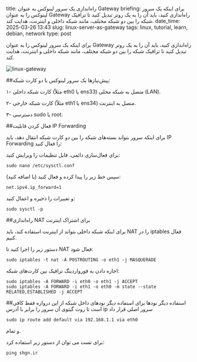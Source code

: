title: راه‌اندازی یک سرور لینوکس به عنوان Gateway
briefing: برای اینکه یک سرور لینوکس را به عنوان Gateway  راه‌اندازی کنید، باید آن را به یک روتر تبدیل کنید تا ترافیک شبکه را بین دو شبکه مختلف، مانند شبکه داخلی و اینترنت، هدایت کند.
date_time: 2025-03-26 13:43
slug: linux-server-as-gateway
tags: linux, tutorial, learn, debian, network
type: post

برای اینکه یک سرور لینوکس را به عنوان Gateway راه‌اندازی کنید، باید آن را به یک روتر تبدیل کنید تا 
ترافیک شبکه را بین دو شبکه مختلف، مانند شبکه داخلی و اینترنت، هدایت کند.


![linux-gateway](linux-gateway.webp "linux-gateway.webp")

##پیش‌نیازها
یک سرور لینوکس با دو کارت شبکه:

۱- کارت شبکه داخلی (مثلاً eth0 یا ens33) متصل به شبکه محلی (LAN).

۲- کارت شبکه خارجی (مثلاً eth1 یا ens34) متصل به اینترنت.

۳- دسترسی sudo یا root.

##فعال کردن قابلیت IP Forwarding

برای اینکه سرور بتواند بسته‌های شبکه را بین دو کارت شبکه انتقال دهد، باید IP Forwarding را فعال کنید:

برای فعال‌سازی دائمی، فایل تنظیمات را ویرایش کنید:

    sudo nano /etc/sysctl.conf
سپس خط زیر را پیدا کرده و فعال کنید (یا اضافه کنید):

    net.ipv4.ip_forward=1
و تغییرات را ذخیره و اعمال کنید:

    sudo sysctl -p

##راه‌اندازی NAT برای اشتراک اینترنت

برای اینکه شبکه داخلی بتواند از اینترنت استفاده کند، باید NAT را در iptables فعال کنیم.

دستور زیر را اجرا کنید تا NAT فعال شود:

    sudo iptables -t nat -A POSTROUTING -o eth1 -j MASQUERADE
اجازه دادن به فورواردینگ ترافیک بین کارت‌های شبکه:

    sudo iptables -A FORWARD -i eth0 -o eth1 -j ACCEPT
    sudo iptables -A FORWARD -i eth1 -o eth0 -m state --state RELATED,ESTABLISHED -j ACCEPT

##استفاده دیگر نودها
برای استفاده دیگر نودهای داخل شبکه از این دروازه فقط کافی است تا روت گیتوی آن سرور را برابر با آدرس ip سرور
اصلی قرار داد

    sudo ip route add default via 192.168.1.1 via eth0
و تمام.

برای تست می توان از دستور زیر استفاده کرد:

    ping shgn.ir